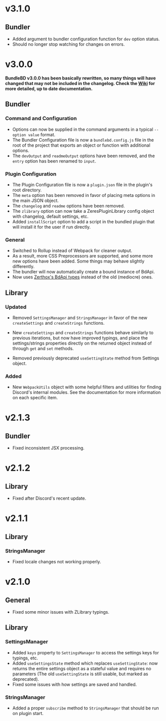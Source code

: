 # v3.1.0

## Bundler

-   Added argument to bundler configuration function for `dev` option status.
-   Should no longer stop watching for changes on errors.

# v3.0.0

**BundleBD v3.0.0 has been basically rewritten, so many things will have changed that may not be included in the changelog. Check the [Wiki](https://github.com/Neodymium7/BundleBD/wiki) for more detailed, up to date documentation.**

## Bundler

### Command and Configuration

-   Options can now be supplied in the command arguments in a typical `--option value` format.
-   The Bundler Configuration file is now a `bundlebd.config.js` file in the root of the project that exports an object or function with additional options.
-   The `devOutput` and `readmeOutput` options have been removed, and the `entry` option has been renamed to `input`.

### Plugin Configuration

-   The Plugin Configuration file is now a `plugin.json` file in the plugin's root directory.
-   The `meta` option has been removed in favor of placing meta options in the main JSON object.
-   The `changelog` and `readme` options have been removed.
-   The `zlibrary` option can now take a ZeresPluginLibrary config object with changelog, default settings, etc.
-   Added `installScript` option to add a script in the bundled plugin that will install it for the user if run directly.

### General

-   Switched to Rollup instead of Webpack for cleaner output.
-   As a result, more CSS Preprocessors are supported, and some more new options have been added. Some things may behave slightly differently.
-   The bundler will now automatically create a bound instance of BdApi.
-   Now uses [Zerthox's BdApi types](https://github.com/Zerthox/betterdiscord-types) instead of the old (mediocre) ones.

## Library

### Updated

-   Removed `SettingsManager` and `StringsManager` in favor of the new `createSettings` and `createStrings` functions.

-   New `createSettings` and `createStrings` functions behave similarly to previous iterations, but now have improved typings, and place the settings/strings properties directly on the returned object instead of through `get` and `set` methods.

-   Removed previously deprecated `useSettingState` method from Settings object.

### Added

-   New `WebpackUtils` object with some helpful filters and utilities for finding Discord's internal modules. See the documentation for more information on each specific item.

# v2.1.3

## Bundler

-   Fixed inconsistent JSX processing.

# v2.1.2

## Library

-   Fixed after Discord's recent update.

# v2.1.1

## Library

### StringsManager

-   Fixed locale changes not working properly.

# v2.1.0

## General

-   Fixed some minor issues with ZLibrary typings.

## Library

### SettingsManager

-   Added `keys` property to `SettingsManager` to access the settings keys for typings, etc.
-   Added `useSettingsState` method which replaces `useSettingState`: now returns the entire settings object as a stateful value and requires no parameters (The old `useSettingState` is still usable, but marked as deprecated).
-   Fixed some issues with how settings are saved and handled.

### StringsManager

-   Added a proper `subscribe` method to `StringsManager` that should be run on plugin start.
